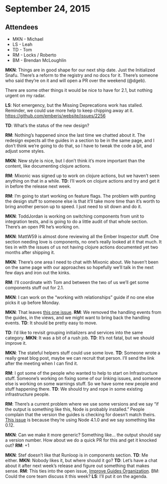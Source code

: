 # September 24, 2015

## Attendees

* MKN - Michael
* LS - Leah
* TD - Tom
* RM - Locks / Roberto
* BM - Brendan McLoughlin

**MKN**: Things are in good shape for our next ship date. Just the Initialized Snafu. There’s a reform to the registry and no docs for it. There’s someone who said they’re on it and will open a PR over the weekend (@dgeb).

There are some other things it would be nice to have for 2.1, but nothing urgent on my radar.

**LS**: Not emergency, but the Missing Deprecations work has stalled. Reminder, we could use more help to keep chipping away at it. https://github.com/emberjs/website/issues/2256

**TD**: What’s the status of the new design?

**RM**: Nothing’s happened since the last time we chatted about it. The redesign expects all the guides in a section to be in the same page, and I don’t think we’re going to do that, so I have to tweak the code a bit, and adjust some styles.

**MKN**: New style is nice, but I don’t think it’s more important than the content, like documenting clojure actions.

**RM**: Mixonic was signed up to work on clojure actions, but we haven’t seen anything on that in a while.
**TD**: I’ll work on clojure actions and try and get it in before the release next week.

**RM**: I’m going to start working on feature flags. The problem with punting the design stuff to someone else is that it’ll take more time than it’s worth to bring another person up to speed. I just need to sit down and do it.

**MKN**: ToddJordan is working on switching components from unit to integration tests, and is going to do a little audit of that whole section. There’s an open PR he’s working on.

**MKN**: MattW59 is almost done reviewing all the Ember Inspector stuff. One section needing love is components, no one’s really looked at it that much. It ties in with the issues of us not having clojure actions documented yet two months after shipping it.

**MKN**: There’s one area I need to chat with Mixonic about. We haven’t been on the same page with our approaches so hopefully we’ll talk in the next few days and iron out the kinks.

**RM**: I’ll coordinate with Tom and between the two of us we’ll get some components stuff out for 2.1.

**MKN**: I can work on the “working with relationships” guide if no one else picks it up before Monday.

**MKN**: That leaves [this one issue](https://github.com/emberjs/guides/issues/621).
**RM**: We removed the handling events from the guides, in the views, and we might want to bring back the handling events.
**TD**: It should be pretty easy to move.

**TD**: I’d like to revisit grouping initializers and services into the same category.
**MKN**: It was a bit of a rush job.
**TD**: It’s not fatal, but we should improve it.

**MKN**: The stateful helpers stuff could use some love.
**TD**: Someone wrote a really great blog post, maybe we can recruit that person. I’ll send the link after the meeting when I can find it.

**RM**: I got some of the people who wanted to help to start on Infrastructure stuff. Someone’s working on fixing some of our linking issues, and someone else is working on some warnings stuff. So we have some new people and stuff happening there.
**TD**: We should try and rope in some existing infrastructure people.

**RM**: There’s a current problem where we use some versions and we say “if the output is something like this, Node is probably installed.” People complain that the version the guides is checking for doesn’t match theirs. [This issue](https://github.com/emberjs/guides/issues/788) is because they’re using Node 4.1.0 and we say something like 0.12.

**MKN**: Can we make it more generic? Something like… the output should say a version number. How about we do a quick PR for this and get it knocked out?
**RM**: +1

**MKN**: Stef doesn’t like that Runloop is in components section.
**TD**: Me either.
**MKN**: Nobody likes it, but where should it go?
**TD**: Let’s have a chat about it after next week’s release and figure out something that makes sense.
**RM**: This ties into the open issue, [Improve Guides Organization](https://github.com/emberjs/guides/issues/639).
BM: Could the core team discuss it this week?
**LS**: I’ll put it on the agenda.